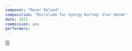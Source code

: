 ```yaml
---
composer: "Moser Roland"
composition: "Microlude for György Kurtág: Vier Hände"
date: 2015
commission: yes
performers: 
---
```


|||
